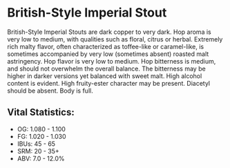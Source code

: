 # British-Style Imperial Stout

British-Style Imperial Stouts are dark copper to very dark. Hop aroma is very low to medium, with qualities such as floral, citrus or herbal. Extremely rich malty flavor, often characterized as toffee-like or caramel-like, is sometimes accompanied by very low (sometimes absent) roasted malt astringency. Hop flavor is very low to medium. Hop bitterness is medium, and should not overwhelm the overall balance. The bitterness may be higher in darker versions yet balanced with sweet malt. High alcohol content is evident. High fruity-ester character may be present. Diacetyl should be absent. Body is full.

## Vital Statistics:

- OG: 1.080 - 1.100
- FG: 1.020 - 1.030
- IBUs: 45 - 65
- SRM: 20 - 35+
- ABV: 7.0 - 12.0%